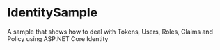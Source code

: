 # IdentitySample
A sample that shows how to deal with Tokens, Users, Roles, Claims and Policy using ASP.NET Core Identity
